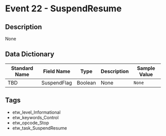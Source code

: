 # Event 22 - SuspendResume

## Description
None

## Data Dictionary
|Standard Name|Field Name|Type|Description|Sample Value|
|---|---|---|---|---|
|TBD|SuspendFlag|Boolean|None|`None`|

## Tags
* etw_level_Informational
* etw_keywords_Control
* etw_opcode_Stop
* etw_task_SuspendResume